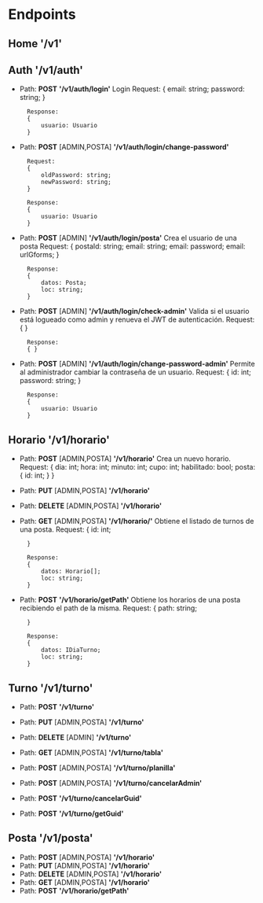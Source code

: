 # Endpoints

## Home **'/v1'**

## Auth **'/v1/auth'**

- Path: **POST**  **'/v1/auth/login'** 
        Login
        Request:
        {
            email: string;
            password: string; 
        }

        Response:
        {
            usuario: Usuario
        }

- Path: **POST** [ADMIN,POSTA] **'/v1/auth/login/change-password'** 
        
        Request:
        {
            oldPassword: string;
            newPassword: string; 
        }

        Response:
        {
            usuario: Usuario
        }
- Path: **POST** [ADMIN] **'/v1/auth/login/posta'** 
        Crea el usuario de una posta
        Request:
        {
            postaId: string;
            email: string; 
            email: password; 
            email: urlGforms; 
        }

        Response:
        {
            datos: Posta;
            loc: string;
        }

- Path: **POST** [ADMIN] **'/v1/auth/login/check-admin'** 
        Valida si el usuario está logueado como admin y renueva el JWT de autenticación.
        Request:
        { }

        Response:
        { }

- Path: **POST** [ADMIN] **'/v1/auth/login/change-password-admin'** 
        Permite al administrador cambiar la contraseña de un usuario.
        Request:
        {
            id: int;
            password: string; 
        }

        Response:
        {
            usuario: Usuario
        }

## Horario **'/v1/horario'**

- Path: **POST** [ADMIN,POSTA] **'/v1/horario'** 
        Crea un nuevo horario.
        Request:
        {
            dia: int;
            hora: int;
            minuto: int;
            cupo: int;
            habilitado: bool;
            posta: {
                id: int;
            }
        }
- Path: **PUT** [ADMIN,POSTA] **'/v1/horario'** 
- Path: **DELETE** [ADMIN,POSTA] **'/v1/horario'** 
- Path: **GET** [ADMIN,POSTA] **'/v1/horario/'** 
        Obtiene el listado de turnos de una posta.
        Request:
        {
            id: int;
            
        }

        Response:
        {
            datos: Horario[];
            loc: string;
        }

- Path: **POST** **'/v1/horario/getPath'** 
        Obtiene los horarios de una posta recibiendo el path de la misma.
        Request:
        {
            path: string;
            
        }

        Response:
        {
            datos: IDiaTurno;
            loc: string;
        }

## Turno **'/v1/turno'**

- Path: **POST** **'/v1/turno'** 
- Path: **PUT** [ADMIN,POSTA] **'/v1/turno'** 
- Path: **DELETE** [ADMIN] **'/v1/turno'** 


- Path: **GET** [ADMIN,POSTA] **'/v1/turno/tabla'** 
- Path: **POST** [ADMIN,POSTA] **'/v1/turno/planilla'** 
- Path: **POST** [ADMIN,POSTA] **'/v1/turno/cancelarAdmin'** 
- Path: **POST** **'/v1/turno/cancelarGuid'** 
- Path: **POST** **'/v1/turno/getGuid'** 

## Posta **'/v1/posta'**

- Path: **POST** [ADMIN,POSTA] **'/v1/horario'** 
- Path: **PUT** [ADMIN,POSTA] **'/v1/horario'** 
- Path: **DELETE** [ADMIN,POSTA] **'/v1/horario'** 
- Path: **GET** [ADMIN,POSTA] **'/v1/horario'** 
- Path: **POST** **'/v1/horario/getPath'** 






